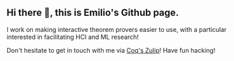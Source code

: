 ## Hi there 👋, this is Emilio's Github page.

I work on making interactive theorem provers easier to use, with a particular interested in facilitating HCI and ML research!

Don't hesitate to get in touch with me via [Coq's Zulip](https://coq.zulipchat.com/)! Have fun hacking!

<!--
**ejgallego/ejgallego** is a ✨ _special_ ✨ repository because its `README.md` (this file) appears on your GitHub profile.

Here are some ideas to get you started:

- 🔭 I’m currently working on ...
- 🌱 I’m currently learning ...
- 👯 I’m looking to collaborate on ...
- 🤔 I’m looking for help with ...
- 💬 Ask me about ...
- 📫 How to reach me: ...
- 😄 Pronouns: ...
- ⚡ Fun fact: ...
-->
